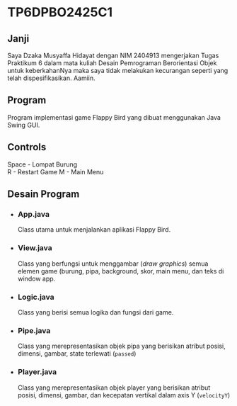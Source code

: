 # TP6DPBO2425C1
## Janji
Saya Dzaka Musyaffa Hidayat dengan NIM 2404913 mengerjakan Tugas Praktikum 6 dalam mata kuliah Desain Pemrograman Berorientasi Objek untuk keberkahanNya maka saya tidak melakukan kecurangan seperti yang telah dispesifikasikan. Aamiin.

## Program  
Program implementasi game Flappy Bird yang dibuat menggunakan Java Swing GUI.  

## Controls  
Space - Lompat Burung  
R - Restart Game
M - Main Menu  

## Desain Program  
- ### App.java  
  Class utama untuk menjalankan aplikasi Flappy Bird.
- ### View.java
  Class yang berfungsi untuk menggambar (_draw graphics_) semua elemen game (burung, pipa, background, skor, main menu, dan teks di window app.  
- ### Logic.java
  Class yang berisi semua logika dan fungsi dari game. 
- ### Pipe.java
  Class yang merepresentasikan objek pipa yang berisikan atribut posisi, dimensi, gambar, state terlewati (``passed``)  
- ### Player.java
  Class yang merepresentasikan objek player yang berisikan atribut posisi, dimensi, gambar, dan kecepatan vertikal dalam axis Y (``velocityY``)  

